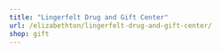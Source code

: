 ```yaml
---
title: "Lingerfelt Drug and Gift Center"
url: /elizabethton/lingerfelt-drug-and-gift-center/
shop: gift
---
```

